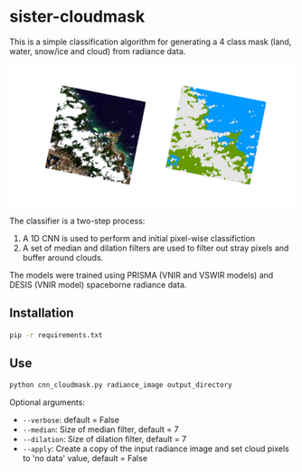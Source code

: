 # sister-cloudmask
This is a simple classification algorithm for generating a 4 class mask (land, water, snow/ice and cloud) from
radiance data.

![](./examples/prisma_example1.png)

The classifier is a two-step process:
1. A 1D CNN is used to perform and initial pixel-wise classifiction
2. A set of median and dilation filters are used to filter out stray pixels and buffer around clouds.

The models were trained using PRISMA (VNIR and VSWIR models) and DESIS (VNIR model) spaceborne radiance data.

## Installation

```bash
pip -r requirements.txt
```

## Use

```bash
python cnn_cloudmask.py radiance_image output_directory
```

Optional arguments:

- `--verbose`: default = False
- `--median`: Size of median filter, default = 7
- `--dilation`: Size of dilation filter, default = 7
- `--apply`: Create a copy of the input radiance image and set cloud pixels to 'no data' value, default = False
